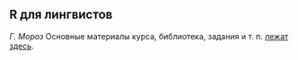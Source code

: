 ## R для лингвистов
*Г. Мороз*
Основные материалы курса, библиотека, задания и т. п. [лежат здесь](http://r-for-linguists.wikispaces.com/).